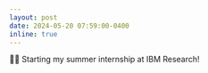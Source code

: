 ```yaml
---
layout: post
date: 2024-05-20 07:59:00-0400
inline: true
---
```


:man_technologist: Starting my summer internship at IBM Research!